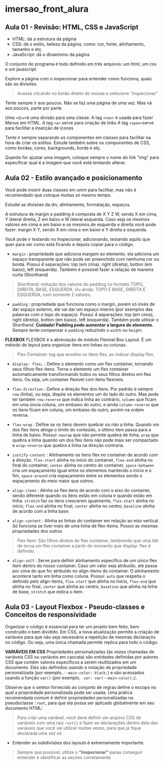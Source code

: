 # imersao_front_alura

## Aula 01 - Revisão: HTML, CSS e JavaScript

- HTML: dá a estrutura da página
- CSS: dá o estilo, beleza da página, como: cor, fonte, alinhamento, tamanho e etç
- JavaScript: dá o dinamismo da página

O conjunto do programa é todo definido em três arquivos: um html, um css e um javascript.

Explore a página com o inspecionar para entender como funciona, quais são as divisões.

> Acesse clicando no botão direito do mouse e selecione "Inspecionar"

Tente sempre ir aos poucos. Não se faz uma página de uma vez. Mas vá aos poucos, parte por parte.

Uma `<div>`é uma divisão para uma classe.
A tag `<nav>` é usada para fazer Menus em HTML.
A tag `<a>` serve para criação de links
A tag `<span>`serve para facilitar a inserção de ícones

Tente ir sempre separando os componentes em classes para facilitar na hora de criar os estilos.
Estude também sobre os componentes de CSS, como bordas, cores, backgrounds, borda e etç.

Quando for ajustar uma imagem, coloque sempre o nome do link "img" para especificar qual é a imagem que você está tentando alterar.

## Aula 02 - Estilo avançado e posicionamento

Você pode inserir duas classes em umm para facilitar, mas não é recomendado que coloque muitas só mesmo tempo.

Estudei as divisões da div, alinhamento, formatação, espaços.

A estrutura de margin e padding é composta de X Y Z W, sendo X em cima, Y lateral direita, Z em baixo e W lateral esquerda. Caso seja os mesmos valores em cima e em baixo e os mesmos de esquerda e direita você pode fazer: margin X Y, sendo X em cima e em baixo e Y direita e esquerda.

Você pode ir testando no Inspecionar, adicionando, testando aquilo que quer para ver como está ficando e depois copiar para o código.

- `margin` : propriedade que adiciona margem ao elemento, ela adiciona um espaço transparente que não pode ser preenchido com nenhuma cor ou borda. Possui 4 separações: top (em cima), right (direita), botton (em baixo), left (esquerda). Também é possível fazer a relação de maneira curta (Shorthand)

> Shorthand: redução dos valores do padding no formato TOPO, DIREITA, BASE, ESQUERDA. Ou ainda: TOPO E BASE, DIREITA E ESQUERDA, com somente 2 valores.

- `padding` : propriedade que funciona como o margin, porém só invés de dar espaço externo, ele vai dar um espaço interno (por exemplos das palavras com o topo do espaço). Possui 4 separações: top (em cima), right (direita), botton (em baixo), left (esquerda). Também pode utilizar o Shorthand. **Cuidado! Padding pode aumentar a largura do elemento.** Sempre tente compensar o `padding` reduzindo o `width` ou `height`.

**FLEXBOX**
FLEXBOX é a abreviação de módulo Flexível Box Layout.
É um método de layout para organizar itens em linhas ou colunas.

> Flex Container: tag que envolve os itens flex, ao indicar display:flex.

- `display: flex;` : Define o elemento como um flex container, tornando seus filhos flex-itens. Torna o elemento um flex container automaticamente transformando todos os seus filhos diretos em flex itens. Ou seja, um container flexível com itens flexíveis.

- `flex-direction` : Define a direção flex dos itens. Por padrão é sempre `row` (linha), ou seja, dispõe os elementos um do lado do outro. Mas pode ter também `row-reverse` que indica linha ao contrário, `column` que ficam em uma úncia coluna, um embaixo do outro, e ainda `column-reverse` que os itens ficam em coluna, um embaixo do outro, porém na ordem reversa.

- `flex-wrap` : Define se os itens devem quebrar ou não a linha. Quando um dos flex itens atinge o limite do conteúdo, o último item passa para a linha de baixo. Possui: `nowrap` que não permite quebra de linha, `wrap` que quebra a linha quando um dos flex itens não pode mais ser compactado e `wrap-reverse` que quebra a linha na direção contraria.

- `justify-content` : Alinhamento os itens flex no container de acordo com a direção. `flex-start` alinha no início do container, `flex-end` alinha no final do container, `center` alinha no centro do container, `space-between` cria um espaçamento igual entre os elementos mantendo o início e o fim, `space-around` cria espaçamento entre os elementos sendo o espaçamento do meio maior que outros.

- `align-items` : Alinha os flex itens de acordo com o eixo do container, sendo diferente quando os itens estão em coluna e quando estão em linha. `stretch` faz os itens crescerem igualmente, `flex-start` alinha no início, `flex-end` alinha no final, `center` alinha no centro, `baseline` alinha de acordo com a linha base.

- `align-content` : Alinha as linhas do container em relação ao eixo vertical. Só funciona se tiver mais de uma linha de flex-items. Possui as mesmas propriedades dos outros

> Flex Item: São filhos diretos do flex container, lembrando que uma fah de torna um flex container a partir do momento que display: flex é definido.

- `align-self` : Serve para definir alinhamento específico de um único flex Item dentro do nosso container. Caso um valor seja atribuído, ele passa por cima do que for atribuído no align-items do container. O alinhamento acontece tanto em linha como coluna. Possui: `auto` que respeita o definido pelo align-items, `flex-start` que alinha no início, `flex-end` que alinha no final, `center` que alinha ao centro, `baseline` que alinha na linha de base, `stretch` que estica o item.

## Aula 03 - Layout Flexbox - Pseudo-classes e Conceitos de responsividade

Organizar o código é essencial para ter um projeto bem feito, bem construído e bem dividido.
Em CSS, a nova atualização permite a criação de variáveis para que não seja necessário a repetição de mesmas declaraçõs no código. Ou seja, uma única chamada permite replica para todo o código.

**VARIÁVEIS EM CSS**
Propriedades personalizadas (às vezes chamadas de variáveis CSS ou variáveis em cascata) são entidades definidas por autores CSS que contêm valores específicos a serem reutilizados em um documento. Eles são definidos usando a notação de propriedade personalizada (por exemplo, `--main-color: black;`) e são acessados usando a função `var()` (por exemplo, ` cor: var(--main-color);`).

Observe que o seletor fornecido ao conjunto de regras define o escopo no qual a propriedade personalizada pode ser usada. Uma prática recomendada comum é definir propriedades personalizadas na pseudoclasse `:root`, para que ela possa ser aplicado globalmente em seu documento HTML:

> Para criar uma variável, você deve definir um arquivo CSS de variáveis com uma raiz `root{}` e fazer as declarações dentro dela das variáveis que você vai utilizar muitas vezes, para que já fique declarada uma vez só

- Entender as subdivisões dos layouts é extremamente importante.

> Sempre que possível, utilize o **"Inspecionar"** paraa conseguir entender e identificar as seções corretamente
